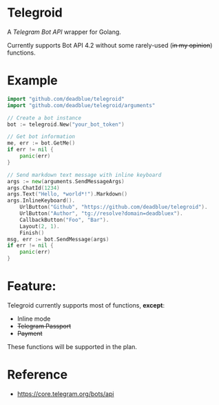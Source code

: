 # Telegroid

A _Telegram Bot API_ wrapper for Golang.

Currently supports Bot API 4.2 without some rarely-used (~~in my opinion~~) functions.

# Example

```Go
import "github.com/deadblue/telegroid"
import "github.com/deadblue/telegroid/arguments"

// Create a bot instance
bot := telegroid.New("your_bot_token")

// Get bot information
me, err := bot.GetMe()
if err != nil {
    panic(err)
}

// Send markdown text message with inline keyboard
args := new(arguments.SendMessageArgs)
args.ChatId(1234)
args.Text("Hello, *world*!").Markdown()
args.InlineKeyboard().
    UrlButton("Github", "https://github.com/deadblue/telegroid").
    UrlButton("Author", "tg://resolve?domain=deadbluex").
    CallbackButton("Foo", "Bar").
    Layout(2, 1).
    Finish()
msg, err := bot.SendMessage(args)
if err != nil {
    panic(err)
}

```

# Feature:

Telegroid currently supports most of functions, **except**:

* Inline mode
* ~~Telegram Passport~~
* ~~Payment~~

These functions will be supported in the plan.

# Reference

* https://core.telegram.org/bots/api
